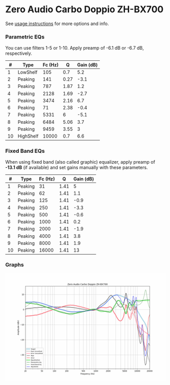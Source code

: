 # Zero Audio Carbo Doppio ZH-BX700
See [usage instructions](https://github.com/jaakkopasanen/AutoEq#usage) for more options and info.

### Parametric EQs
You can use filters 1-5 or 1-10. Apply preamp of -6.1 dB or -6.7 dB, respectively.

|   # | Type      |   Fc (Hz) |    Q |   Gain (dB) |
|-----|-----------|-----------|------|-------------|
|   1 | LowShelf  |       105 | 0.7  |         5.2 |
|   2 | Peaking   |       141 | 0.27 |        -3.1 |
|   3 | Peaking   |       787 | 1.87 |         1.2 |
|   4 | Peaking   |      2128 | 1.69 |        -2.7 |
|   5 | Peaking   |      3474 | 2.16 |         6.7 |
|   6 | Peaking   |        71 | 2.38 |        -0.4 |
|   7 | Peaking   |      5331 | 6    |        -5.1 |
|   8 | Peaking   |      6484 | 5.06 |         3.7 |
|   9 | Peaking   |      9459 | 3.55 |         3   |
|  10 | HighShelf |     10000 | 0.7  |         6.6 |

### Fixed Band EQs
When using fixed band (also called graphic) equalizer, apply preamp of **-13.1 dB** (if available) and set gains manually with these parameters.

|   # | Type    |   Fc (Hz) |    Q |   Gain (dB) |
|-----|---------|-----------|------|-------------|
|   1 | Peaking |        31 | 1.41 |         5   |
|   2 | Peaking |        62 | 1.41 |         1.1 |
|   3 | Peaking |       125 | 1.41 |        -0.9 |
|   4 | Peaking |       250 | 1.41 |        -3.3 |
|   5 | Peaking |       500 | 1.41 |        -0.6 |
|   6 | Peaking |      1000 | 1.41 |         0.2 |
|   7 | Peaking |      2000 | 1.41 |        -1.9 |
|   8 | Peaking |      4000 | 1.41 |         3.8 |
|   9 | Peaking |      8000 | 1.41 |         1.9 |
|  10 | Peaking |     16000 | 1.41 |        13   |

### Graphs
![](./Zero%20Audio%20Carbo%20Doppio%20ZH-BX700.png)

